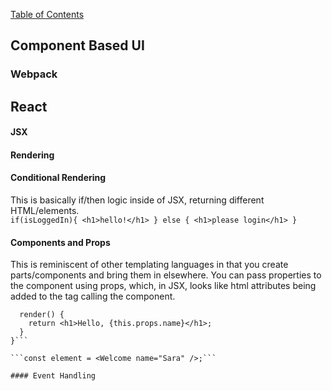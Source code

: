 [Table of Contents](https://github.com/logantscott/june2020_reading)

## Component Based UI  


### Webpack  



## React  

#### JSX  


#### Rendering  


#### Conditional Rendering  
This is basically if/then logic inside of JSX, returning different HTML/elements.  
```if(isLoggedIn){ <h1>hello!</h1> } else { <h1>please login</h1> }```

#### Components and Props  
This is reminiscent of other templating languages in that you create parts/components and bring them in elsewhere. You can pass properties to the component using props, which, in JSX, looks like html attributes being added to the tag calling the component.  
```class Welcome extends React.Component {
  render() {
    return <h1>Hello, {this.props.name}</h1>;
  }
}```

```const element = <Welcome name="Sara" />;```

#### Event Handling  

